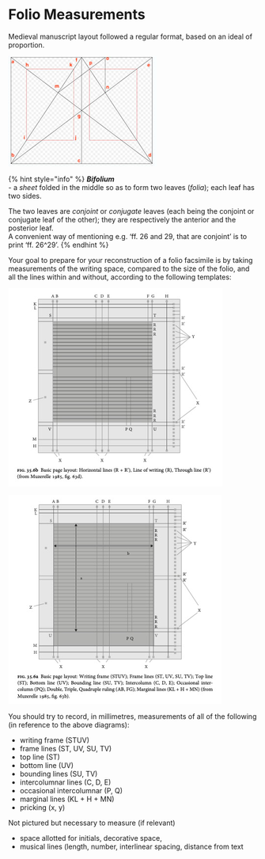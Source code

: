 # Folio Measurements

Medieval manuscript layout followed a regular format, based on an ideal of proportion.&#x20;

![Proportions of a bifolium](../../.gitbook/assets/Golden-section-a.jpg)

{% hint style="info" %}
_**Bifolium**_\
\- a _sheet_ folded in the middle so as to form two leaves (_folia_); each leaf has two sides.

The two leaves are _conjoint_ or _conjugate_ leaves (each being the conjoint or conjugate leaf of the other); they are respectively the anterior and the posterior leaf.\
A convenient way of mentioning e.g. ‘ff. 26 and 29, that are conjoint’ is to print ‘ff. 26^29’.
{% endhint %}

Your goal to prepare for your reconstruction of a folio facsimile is by taking measurements of the writing space, compared to the size of the folio, and all the lines within and without, according to the following templates:

![](<../../.gitbook/assets/Fig. 35.6b.png>)

![](<../../.gitbook/assets/Fig. 35.6a.png>)

You should try to record, in millimetres, measurements of all of the following (in reference to the above diagrams):

* writing frame (STUV)
* frame lines (ST, UV, SU, TV)
* top line (ST)
* bottom line (UV)
* bounding lines (SU, TV)
* intercolumnar lines (C, D, E)
* occasional intercolumnar (P, Q)
* marginal lines (KL + H + MN)
* pricking (x, y)

Not pictured but necessary to measure (if relevant)

* space allotted for initials, decorative space,&#x20;
* musical lines (length, number, interlinear spacing, distance from text
